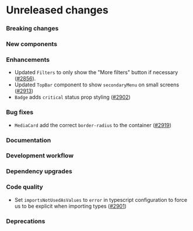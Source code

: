 # Unreleased changes

### Breaking changes

### New components

### Enhancements

- Updated `Filters` to only show the "More filters" button if necessary ([#2856](https://github.com/Shopify/polaris-react/pull/2856)).
- Updated `TopBar` component to show `secondaryMenu` on small screens ([#2913](https://github.com/Shopify/polaris-react/pull/2913))
- `Badge` adds `critical` status prop styling ([#2902](https://github.com/Shopify/polaris-react/pull/2902))

### Bug fixes

- `MediaCard` add the correct `border-radius` to the container ([#2919](https://github.com/Shopify/polaris-react/pull/2919))

### Documentation

### Development workflow

### Dependency upgrades

### Code quality

- Set `importsNotUsedAsValues` to `error` in typescript configuration to force us to be explicit when importing types ([#2901](https://github.com/Shopify/polaris-react/pull/2901))

### Deprecations
